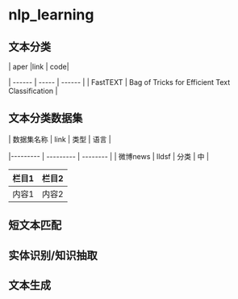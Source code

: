 # nlp_learning

## 文本分类
 


| aper |link  | code|

| ------ | ----- | ------ |
| FastTEXT | Bag of Tricks for Efficient Text Classification | 




## 文本分类数据集


| 数据集名称 | link |  类型 |  语言  |

|--------- | --------- | -------- | 
| 微博news |  lldsf |  分类 |  中 | 


| 栏目1 | 栏目2 | 
| ----- | ----- | 
| 内容1 | 内容2 |


## 短文本匹配



## 实体识别/知识抽取




## 文本生成
